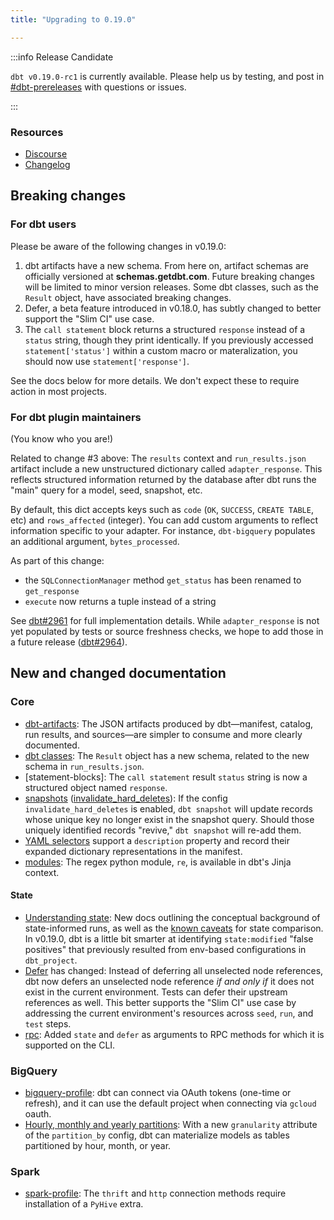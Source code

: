 ```yaml
---
title: "Upgrading to 0.19.0"

---
```


:::info Release Candidate

`dbt v0.19.0-rc1` is currently available. Please help us by testing, and post in [#dbt-prereleases](https://getdbt.slack.com/archives/C016X6ABVUK) with questions or issues.

:::

### Resources

- [Discourse](https://discourse.getdbt.com/t/1951)
- [Changelog](https://github.com/fishtown-analytics/dbt/blob/dev/kiyoshi-kuromiya/CHANGELOG.md)

## Breaking changes

### For dbt users

Please be aware of the following changes in v0.19.0:

1. dbt artifacts have a new schema. From here on, artifact schemas are officially versioned at **schemas.getdbt.com**. Future breaking changes will be limited to minor version releases. Some dbt classes, such as the `Result` object, have associated breaking changes.
2. Defer, a beta feature introduced in v0.18.0, has subtly changed to better support the "Slim CI" use case.
3. The `call statement` block returns a structured `response` instead of a `status` string, though they print identically. If you previously accessed `statement['status']` within a custom macro or materalization, you should now use `statement['response']`.

See the docs below for more details. We don't expect these to require action in most projects.

### For dbt plugin maintainers

(You know who you are!)

Related to change #3 above: The `results` context and `run_results.json` artifact include a new unstructured dictionary called `adapter_response`. This reflects structured information returned by the database after dbt runs the "main" query for a model, seed, snapshot, etc.

By default, this dict accepts keys such as `code` (`OK`, `SUCCESS`, `CREATE TABLE`, etc) and `rows_affected` (integer). You can add custom arguments to reflect information specific to your adapter. For instance, `dbt-bigquery` populates an additional argument, `bytes_processed`.

As part of this change:
- the `SQLConnectionManager` method `get_status` has been renamed to `get_response`
- `execute` now returns a tuple instead of a string

See [dbt#2961](https://github.com/fishtown-analytics/dbt/pull/2961) for full implementation details. While `adapter_response` is not yet populated by tests or source freshness checks, we hope to add those in a future release ([dbt#2964](https://github.com/fishtown-analytics/dbt/issues/2964)).

## New and changed documentation

### Core
- [dbt-artifacts](dbt-artifacts): The JSON artifacts produced by dbt—manifest, catalog, run results, and sources—are simpler to consume and more clearly documented.
- [dbt classes](dbt-classes): The `Result` object has a new schema, related to the new schema in `run_results.json`.
- [statement-blocks]: The `call statement` result `status` string is now a structured object named `response`.
- [snapshots](snapshots) ([invalidate_hard_deletes](invalidate_hard_deletes)): If the config `invalidate_hard_deletes` is enabled, `dbt snapshot` will update records whose unique key no longer exist in the snapshot query. Should those uniquely identified records "revive," `dbt snapshot` will re-add them.
- [YAML selectors](yaml-selectors) support a `description` property and record their expanded dictionary representations in the manifest.
- [modules](modules): The regex python module, `re`, is available in dbt's Jinja context.

#### State
- [Understanding state](understanding-state): New docs outlining the conceptual background of state-informed runs, as well as the [known caveats](state-comparison-caveats) for state comparison. In v0.19.0, dbt is a little bit smarter at identifying `state:modified` "false positives" that previously resulted from env-based configurations in `dbt_project`.
- [Defer](defer) has changed: Instead of deferring all unselected node references, dbt now defers an unselected node reference _if and only if_ it does not exist in the current environment. Tests can defer their upstream references as well. This better supports the "Slim CI" use case by addressing the current environment's resources across `seed`, `run`, and `test` steps.
- [rpc](rpc): Added `state` and `defer` as arguments to RPC methods for which it is supported on the CLI.

### BigQuery
- [bigquery-profile](bigquery-profile): dbt can connect via OAuth tokens (one-time or refresh), and it can use the default project when connecting via `gcloud` oauth.
- [Hourly, monthly and yearly partitions](bigquery-configs#partitioning-by-a-date-or-timestamp): With a new `granularity` attribute of the `partition_by` config, dbt can materialize models as tables partitioned by hour, month, or year.

### Spark
- [spark-profile](spark-profile): The `thrift` and `http` connection methods require installation of a `PyHive` extra.
